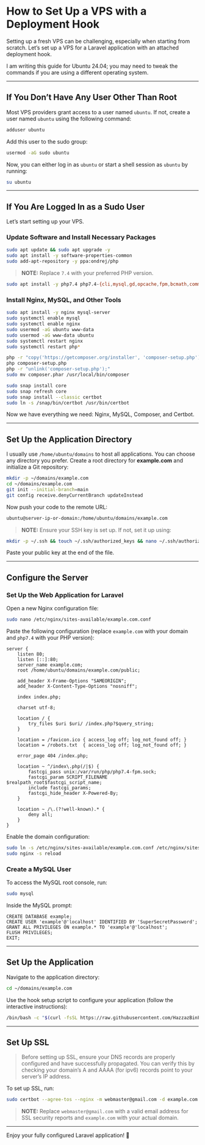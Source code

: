 # How to Set Up a VPS with a Deployment Hook

Setting up a fresh VPS can be challenging, especially when starting from scratch. Let’s set up a VPS for a Laravel application with an attached deployment hook.

I am writing this guide for Ubuntu 24.04; you may need to tweak the commands if you are using a different operating system.

---

## If You Don’t Have Any User Other Than Root

Most VPS providers grant access to a user named `ubuntu`. If not, create a user named `ubuntu` using the following command:

```sh
adduser ubuntu
```

Add this user to the sudo group:

```sh
usermod -aG sudo ubuntu
```

Now, you can either log in as `ubuntu` or start a shell session as `ubuntu` by running:

```sh
su ubuntu
```

---

## If You Are Logged In as a Sudo User

Let’s start setting up your VPS.

### Update Software and Install Necessary Packages

```sh
sudo apt update && sudo apt upgrade -y
sudo apt install -y software-properties-common
sudo add-apt-repository -y ppa:ondrej/php
```

> **NOTE:** Replace `7.4` with your preferred PHP version.

```sh
sudo apt install -y php7.4 php7.4-{cli,mysql,gd,opcache,fpm,bcmath,common,curl,gmp,imagick,imap,intl,mbstring,mysql,readline,xml,zip}
```

### Install Nginx, MySQL, and Other Tools

```sh
sudo apt install -y nginx mysql-server
sudo systemctl enable mysql
sudo systemctl enable nginx
sudo usermod -aG ubuntu www-data
sudo usermod -aG www-data ubuntu
sudo systemctl restart nginx
sudo systemctl restart php*

php -r "copy('https://getcomposer.org/installer', 'composer-setup.php');"
php composer-setup.php
php -r "unlink('composer-setup.php');"
sudo mv composer.phar /usr/local/bin/composer

sudo snap install core
sudo snap refresh core
sudo snap install --classic certbot
sudo ln -s /snap/bin/certbot /usr/bin/certbot
```

Now we have everything we need: Nginx, MySQL, Composer, and Certbot.

---

## Set Up the Application Directory

I usually use `/home/ubuntu/domains` to host all applications. You can choose any directory you prefer. Create a root directory for **example.com** and initialize a Git repository:

```sh
mkdir -p ~/domains/example.com
cd ~/domains/example.com
git init --initial-branch=main
git config receive.denyCurrentBranch updateInstead
```

Now push your code to the remote URL:

```sh
ubuntu@server-ip-or-domain:/home/ubuntu/domains/example.com
```

> **NOTE:** Ensure your SSH key is set up. If not, set it up using:

```sh
mkdir -p ~/.ssh && touch ~/.ssh/authorized_keys && nano ~/.ssh/authorized_keys
```

Paste your public key at the end of the file.

---

## Configure the Server

### Set Up the Web Application for Laravel

Open a new Nginx configuration file:

```sh
sudo nano /etc/nginx/sites-available/example.com.conf
```

Paste the following configuration (replace `example.com` with your domain and `php7.4` with your PHP version):

```nginx
server {
    listen 80;
    listen [::]:80;
    server_name example.com;
    root /home/ubuntu/domains/example.com/public;

    add_header X-Frame-Options "SAMEORIGIN";
    add_header X-Content-Type-Options "nosniff";

    index index.php;

    charset utf-8;

    location / {
        try_files $uri $uri/ /index.php?$query_string;
    }

    location = /favicon.ico { access_log off; log_not_found off; }
    location = /robots.txt  { access_log off; log_not_found off; }

    error_page 404 /index.php;

    location ~ ^/index\.php(/|$) {
        fastcgi_pass unix:/var/run/php/php7.4-fpm.sock;
        fastcgi_param SCRIPT_FILENAME $realpath_root$fastcgi_script_name;
        include fastcgi_params;
        fastcgi_hide_header X-Powered-By;
    }

    location ~ /\.(?!well-known).* {
        deny all;
    }
}
```

Enable the domain configuration:

```sh
sudo ln -s /etc/nginx/sites-available/example.com.conf /etc/nginx/sites-enabled/example.com.conf
sudo nginx -s reload
```

### Create a MySQL User

To access the MySQL root console, run:

```sh
sudo mysql
```

Inside the MySQL prompt:

```mysql
CREATE DATABASE example;
CREATE USER 'example'@'localhost' IDENTIFIED BY 'SuperSecretPassword';
GRANT ALL PRIVILEGES ON example.* TO 'example'@'localhost';
FLUSH PRIVILEGES;
EXIT;
```

---

## Set Up the Application

Navigate to the application directory:

```sh
cd ~/domains/example.com
```

Use the hook setup script to configure your application (follow the interactive instructions):

```sh
/bin/bash -c "$(curl -fsSL https://raw.githubusercontent.com/HazzazBinFaiz/laravel-git-hooks/main/initial_setup.sh)"
```

---

## Set Up SSL

> Before setting up SSL, ensure your DNS records are properly configured and have successfully propagated. You can verify this by checking your domain’s A and AAAA (for ipv6) records point to your server’s IP address.

To set up SSL, run:

```sh
sudo certbot --agree-tos --nginx -m webmaster@gmail.com -d example.com
```

> **NOTE:** Replace `webmaster@gmail.com` with a valid email address for SSL security reports and `example.com` with your actual domain.

---

Enjoy your fully configured Laravel application! 🥳
